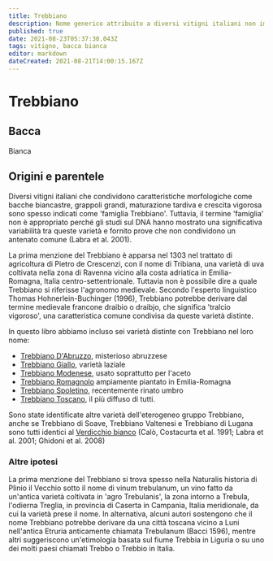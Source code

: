 ```yaml
---
title: Trebbiano
description: Nome generico attribuito a diversi vitigni italiani non imparentati tra loro
published: true
date: 2021-08-23T05:37:30.043Z
tags: vitigno, bacca bianca
editor: markdown
dateCreated: 2021-08-21T14:00:15.167Z
---
```


# Trebbiano

## Bacca
Bianca

## Origini e parentele
Diversi vitigni italiani che condividono caratteristiche morfologiche come bacche biancastre, grappoli grandi, maturazione tardiva e crescita vigorosa sono spesso indicati come 'famiglia Trebbiano'. Tuttavia, il termine 'famiglia' non è appropriato perché gli studi sul DNA hanno mostrato una significativa variabilità tra queste varietà e fornito prove che non condividono un antenato comune (Labra et al. 2001).

La prima menzione del Trebbiano è apparsa nel 1303 nel trattato di agricoltura di Pietro de Crescenzi, con il nome di Tribiana, una varietà di uva coltivata nella zona di Ravenna vicino alla costa adriatica in Emilia-Romagna, Italia centro-settentrionale. Tuttavia non è possibile dire a quale Trebbiano si riferisse l'agronomo medievale. Secondo l'esperto linguistico Thomas Hohnerlein-Buchinger (1996), Trebbiano potrebbe derivare dal termine medievale francone draibio o draibjo, che significa 'tralcio vigoroso', una caratteristica comune condivisa da queste varietà distinte.

In questo libro abbiamo incluso sei varietà distinte con Trebbiano nel loro nome:

- [Trebbiano D'Abruzzo](/vitigni/bacca-bianca/trebbiano-d-abruzzo), misterioso abruzzese
- [Trebbiano Giallo](/vitigni/bacca-bianca/trebbiano-giallo), varietà laziale
- [Trebbiano Modenese](/vitigni/bacca-bianca/trebbiano-modenese), usato soprattutto per l'aceto
- [Trebbiano Romagnolo](/vitigni/bacca-bianca/trebbiano-romagnolo) ampiamente piantato in Emilia-Romagna
- [Trebbiano Spoletino](/vitigni/bacca-bianca/trebbiano-spoletino), recentemente rinato umbro
- [Trebbiano Toscano](/vitigni/bacca-bianca/trebbiano-toscano), il più diffuso di tutti.

Sono state identificate altre varietà dell'eterogeneo gruppo Trebbiano, anche se Trebbiano di Soave, Trebbiano Valtenesi e Trebbiano di Lugana sono tutti identici al [Verdicchio bianco](/vitigni/bacca-bianca/verdicchio-bianco) (Calò, Costacurta et al. 1991; Labra et al. 2001; Ghidoni et al. 2008)

### Altre ipotesi

La prima menzione del Trebbiano si trova spesso nella Naturalis historia di Plinio il Vecchio sotto il nome di vinum trebulanum, un vino fatto da un'antica varietà coltivata in 'agro Trebulanis', la zona intorno a Trebula, l'odierna Treglia, in provincia di Caserta in Campania, Italia meridionale, da cui la varietà prese il nome. In alternativa, alcuni autori sostengono che il nome Trebbiano potrebbe derivare da una città toscana vicino a Luni nell'antica Etruria anticamente chiamata Trebulanum (Bacci 1596), mentre altri suggeriscono un'etimologia basata sul fiume Trebbia in Liguria o su uno dei molti paesi chiamati Trebbo o Trebbio in Italia.